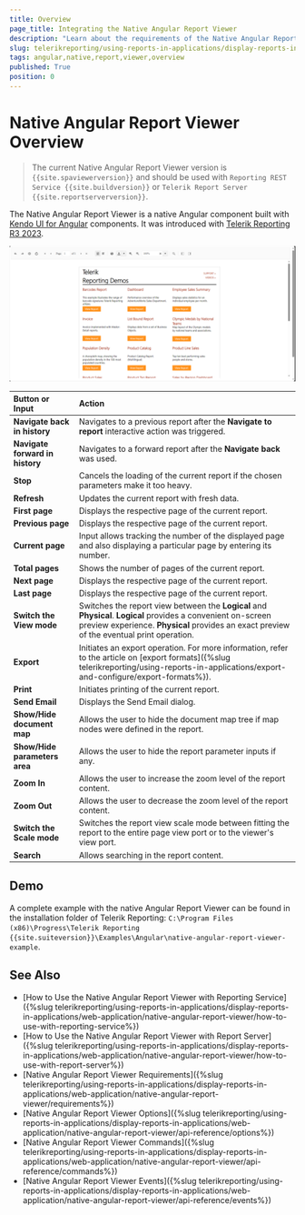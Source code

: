 ```yaml
---
title: Overview
page_title: Integrating the Native Angular Report Viewer
description: "Learn about the requirements of the Native Angular Report Viewer, what module loaders can be used, and what are the supported browsers."
slug: telerikreporting/using-reports-in-applications/display-reports-in-applications/web-application/native-angular-report-viewer/overview
tags: angular,native,report,viewer,overview
published: True
position: 0
---
```


# Native Angular Report Viewer Overview

> The current Native Angular Report Viewer version is `{{site.spaviewerversion}}` and should be used with `Reporting REST Service {{site.buildversion}}` or `Telerik Report Server {{site.reportserverversion}}`.
> 
The Native Angular Report Viewer is a native Angular component built with [Kendo UI for Angular](https://www.telerik.com/kendo-angular-ui) components. It was introduced with [Telerik Reporting R3 2023](https://www.telerik.com/support/whats-new/reporting/release-history/progress-telerik-reporting-r3-2023-17-2-23-1010).

![The preview of the demo report 'Report Catalog' in the Native Angular Report Viewer in the Microsoft Edge browser](../images/NativeAngularReportViewer/angular-report-viewer-overview.png)

|Button or Input|Action
|:---|:---
|__Navigate back in history__|Navigates to a previous report after the **Navigate to report** interactive action was triggered. 
|__Navigate forward in history__|Navigates to a forward report after the **Navigate back** was used.
|__Stop__|Cancels the loading of the current report if the chosen parameters make it too heavy. 
|__Refresh__|Updates the current report with fresh data.
|__First page__|Displays the respective page of the current report.
|__Previous page__|Displays the respective page of the current report.
|__Current page__|Input allows tracking the number of the displayed page and also displaying a particular page by entering its number.
|__Total pages__|Shows the number of pages of the current report.
|__Next page__|Displays the respective page of the current report.
|__Last page__|Displays the respective page of the current report.
|__Switch the View mode__|Switches the report view between the __Logical__ and __Physical__. __Logical__ provides a convenient on-screen preview experience. __Physical__ provides an exact preview of the eventual print operation.
|__Export__|Initiates an export operation. For more information, refer to the article on [export formats]({%slug telerikreporting/using-reports-in-applications/export-and-configure/export-formats%}). 
|__Print__|Initiates printing of the current report.
|__Send Email__|Displays the Send Email dialog.
|__Show/Hide document map__|Allows the user to hide the document map tree if map nodes were defined in the report.
|__Show/Hide parameters area__|Allows the user to hide the report parameter inputs if any.
|__Zoom In__|Allows the user to increase the zoom level of the report content.
|__Zoom Out__|Allows the user to decrease the zoom level of the report content.
|__Switch the Scale mode__|Switches the report view scale mode between fitting the report to the entire page view port or to the viewer's view port.
|__Search__|Allows searching in the report content.

## Demo

A complete example with the native Angular Report Viewer can be found in the installation folder of Telerik Reporting: `C:\Program Files (x86)\Progress\Telerik Reporting {{site.suiteversion}}\Examples\Angular\native-angular-report-viewer-example`.

## See Also

* [How to Use the Native Angular Report Viewer with Reporting Service]({%slug telerikreporting/using-reports-in-applications/display-reports-in-applications/web-application/native-angular-report-viewer/how-to-use-with-reporting-service%})
* [How to Use the Native Angular Report Viewer with Report Server]({%slug telerikreporting/using-reports-in-applications/display-reports-in-applications/web-application/native-angular-report-viewer/how-to-use-with-report-server%})
* [Native Angular Report Viewer Requirements]({%slug telerikreporting/using-reports-in-applications/display-reports-in-applications/web-application/native-angular-report-viewer/requirements%})
* [Native Angular Report Viewer Options]({%slug telerikreporting/using-reports-in-applications/display-reports-in-applications/web-application/native-angular-report-viewer/api-reference/options%})
* [Native Angular Report Viewer Commands]({%slug telerikreporting/using-reports-in-applications/display-reports-in-applications/web-application/native-angular-report-viewer/api-reference/commands%})
* [Native Angular Report Viewer Events]({%slug telerikreporting/using-reports-in-applications/display-reports-in-applications/web-application/native-angular-report-viewer/api-reference/events%})
